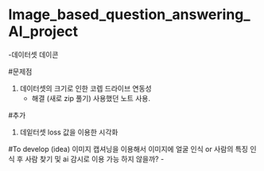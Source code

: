 # Image_based_question_answering_AI_project


-데이터셋 데이콘

#문제점
1. 데이터셋의 크기로 인한 코렙 드라이브 연동성
   - 해결 (새로 zip 풀기) 사용했던 노트 사용.
  

#추가
1. 데잍터셋 loss 값을 이용한 시각화

  
   
#To develop (idea)
이미지 캡셔닝을 이용해서 이미지에 얼굴 인식 or  사람의 특징 인식 후 사람 찾기 및 ai 감시로 이용 가능 하지 않을까? -
